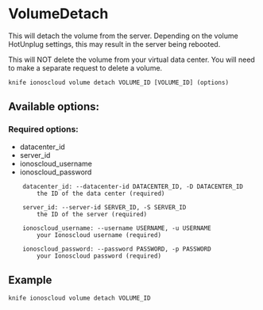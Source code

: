 # VolumeDetach

This will detach the volume from the server. Depending on the volume HotUnplug settings, this may result in the server being rebooted.

This will NOT delete the volume from your virtual data center. You will need to make a separate request to delete a volume.

```text
knife ionoscloud volume detach VOLUME_ID [VOLUME_ID] (options)
```

## Available options:

### Required options:

* datacenter\_id
* server\_id
* ionoscloud\_username
* ionoscloud\_password

```text
    datacenter_id: --datacenter-id DATACENTER_ID, -D DATACENTER_ID
        the ID of the data center (required)

    server_id: --server-id SERVER_ID, -S SERVER_ID
        the ID of the server (required)

    ionoscloud_username: --username USERNAME, -u USERNAME
        your Ionoscloud username (required)

    ionoscloud_password: --password PASSWORD, -p PASSWORD
        your Ionoscloud password (required)
```
## Example

```text
knife ionoscloud volume detach VOLUME_ID 
```
